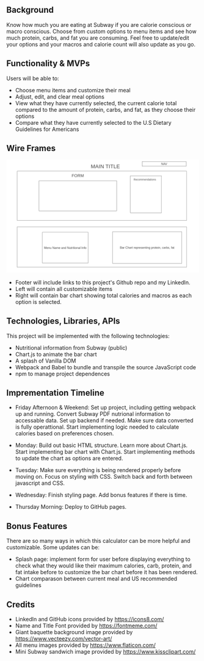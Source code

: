 ## Background

Know how much you are eating at Subway if you are calorie conscious or macro conscious. Choose from custom options to menu items and see how much protein, carbs, and fat you are consuming. Feel free to update/edit your options and your macros and calorie count will also update as you go. 


## Functionality & MVPs

Users will be able to:
- Choose menu items and customize their meal
- Adjust, edit, and clear meal options
- View what they have currently selected, the current calorie total compared to the amount of protein, carbs, and fat, as they choose their options
- Compare what they have currently selected to the U.S Dietary Guidelines for Americans


## Wire Frames
![](assets/images/Homepage.png)
- Footer will include links to this project's Github repo and my LinkedIn.
- Left will contain all customizable items 
- Right will contain bar chart showing total calories and macros as each option is selected.


## Technologies, Libraries, APIs

This project will be implemented with the following technologies:
- Nutritional information from Subway (public)
- Chart.js to animate the bar chart
- A splash of Vanilla DOM
- Webpack and Babel to bundle and transpile the source JavaScript code
- npm to manage project dependences


## Imprementation Timeline

- Friday Afternoon & Weekend: Set up project, including getting webpack up and running. Convert Subway PDF nutrional information to accessable data. Set up backend if needed. Make sure data converted is fully operattional. Start implementing logic needed to calculate calories based on preferences chosen.

- Monday: Build out basic HTML structure. Learn more about Chart.js. Start implementing bar chart with Chart.js. Start implementing methods to update the chart as options are entered.

- Tuesday: Make sure everything is being rendered properly before moving on. Focus on styling with CSS. Switch back and forth between javascript and CSS.

- Wednesday: Finish styling page. Add bonus features if there is time.

- Thursday Morning: Deploy to GitHub pages.


## Bonus Features

There are so many ways in which this calculator can be more helpful and customizable. Some updates can be:
- Splash page: implement form for user before displaying everything to check what they would like their maximum calories, carb, protein, and fat intake before to customize the bar chart before it has been rendered.
- Chart comparason between current meal and US recommended guidelines


## Credits

- LinkedIn and GitHub icons provided by https://icons8.com/
- Name and Title Font provided by https://fontmeme.com/
- Giant baquette background image provided by https://www.vecteezy.com/vector-art/
- All menu images provided by https://www.flaticon.com/
- Mini Subway sandwich image provided by https://www.kissclipart.com/



